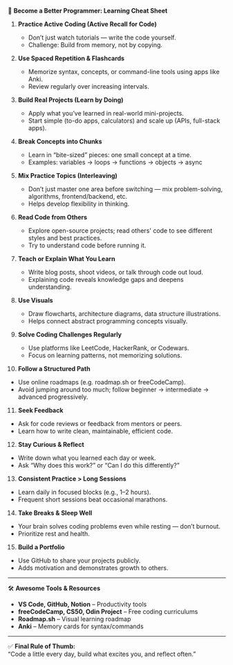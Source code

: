 🧠 **Become a Better Programmer: Learning Cheat Sheet**

1. **Practice Active Coding (Active Recall for Code)**  
   - Don’t just watch tutorials — write the code yourself.  
   - Challenge: Build from memory, not by copying.

2. **Use Spaced Repetition & Flashcards**  
   - Memorize syntax, concepts, or command-line tools using apps like Anki.  
   - Review regularly over increasing intervals.

3. **Build Real Projects (Learn by Doing)**  
   - Apply what you’ve learned in real-world mini-projects.  
   - Start simple (to-do apps, calculators) and scale up (APIs, full-stack apps).

4. **Break Concepts into Chunks**  
   - Learn in “bite-sized” pieces: one small concept at a time.  
   - Examples: variables → loops → functions → objects → async

5. **Mix Practice Topics (Interleaving)**  
   - Don’t just master one area before switching — mix problem-solving, algorithms, frontend/backend, etc.  
   - Helps develop flexibility in thinking.

6. **Read Code from Others**  
   - Explore open-source projects; read others' code to see different styles and best practices.  
   - Try to understand code before running it.

7. **Teach or Explain What You Learn**  
   - Write blog posts, shoot videos, or talk through code out loud.  
   - Explaining code reveals knowledge gaps and deepens understanding.

8. **Use Visuals**  
   - Draw flowcharts, architecture diagrams, data structure illustrations.  
   - Helps connect abstract programming concepts visually.

9. **Solve Coding Challenges Regularly**  
   - Use platforms like LeetCode, HackerRank, or Codewars.  
   - Focus on learning patterns, not memorizing solutions.

10. **Follow a Structured Path**  
   - Use online roadmaps (e.g. roadmap.sh or freeCodeCamp).  
   - Avoid jumping around too much; follow beginner → intermediate → advanced progressively.

11. **Seek Feedback**  
   - Ask for code reviews or feedback from mentors or peers.  
   - Learn how to write clean, maintainable, efficient code.

12. **Stay Curious & Reflect**  
   - Write down what you learned each day or week.  
   - Ask “Why does this work?” or “Can I do this differently?”

13. **Consistent Practice > Long Sessions**  
   - Learn daily in focused blocks (e.g., 1–2 hours).  
   - Frequent short sessions beat occasional marathons.

14. **Take Breaks & Sleep Well**  
   - Your brain solves coding problems even while resting — don’t burnout.  
   - Prioritize rest and health.

15. **Build a Portfolio**  
   - Use GitHub to share your projects publicly.  
   - Adds motivation and demonstrates growth to others.

---

🛠️ **Awesome Tools & Resources**  
- **VS Code, GitHub, Notion** – Productivity tools  
- **freeCodeCamp, CS50, Odin Project** – Free coding curriculums  
- **Roadmap.sh** – Visual learning roadmap  
- **Anki** – Memory cards for syntax/commands  

---

✅ **Final Rule of Thumb:**  
“Code a little every day, build what excites you, and reflect often.”
